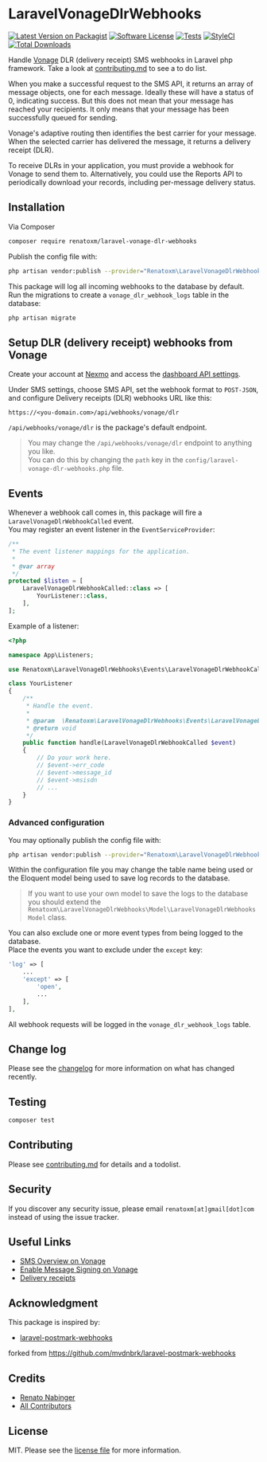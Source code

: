# LaravelVonageDlrWebhooks

[![Latest Version on Packagist][ico-version]][link-packagist]
[![Software License][ico-license]](LICENSE.md)
[![Tests][ico-tests]][link-tests]
[![StyleCI][ico-style-ci]][link-style-ci]
[![Total Downloads][ico-downloads]][link-downloads]

Handle [Vonage](https://developer.vonage.com/en/messaging/sms/guides/delivery-receipts) DLR (delivery receipt) SMS webhooks in Laravel php framework. Take a look at [contributing.md](contributing.md) to see a to do list.

When you make a successful request to the SMS API, it returns an array of message objects, one for each message. Ideally these will have a status of 0, indicating success. But this does not mean that your message has reached your recipients. It only means that your message has been successfully queued for sending.

Vonage's adaptive routing then identifies the best carrier for your message. When the selected carrier has delivered the message, it returns a delivery receipt (DLR).

To receive DLRs in your application, you must provide a webhook for Vonage to send them to. Alternatively, you could use the Reports API to periodically download your records, including per-message delivery status.

## Installation

Via Composer

```bash
composer require renatoxm/laravel-vonage-dlr-webhooks
```

Publish the config file with:

```bash
php artisan vendor:publish --provider="Renatoxm\LaravelVonageDlrWebhooks\LaravelVonageDlrWebhooksServiceProvider"
```

This package will log all incoming webhooks to the database by default.  
Run the migrations to create a `vonage_dlr_webhook_logs` table in the database:

```bash
php artisan migrate
```

## Setup DLR (delivery receipt) webhooks from Vonage

Create your account at [Nexmo](nexmo.com) and access the [dashboard API settings](https://dashboard.nexmo.com/settings).

Under SMS settings, choose SMS API, set the webhook format to `POST-JSON`, and configure Delivery receipts (DLR) webhooks URL like this:

`https://<you-domain.com>/api/webhooks/vonage/dlr`

`/api/webhooks/vonage/dlr` is the package's default endpoint.

> You may change the `/api/webhooks/vonage/dlr` endpoint to anything you like.  
> You can do this by changing the `path` key in the `config/laravel-vonage-dlr-webhooks.php` file.

## Events

Whenever a webhook call comes in, this package will fire a `LaravelVonageDlrWebhookCalled` event.  
You may register an event listener in the `EventServiceProvider`:

```php
/**
 * The event listener mappings for the application.
 *
 * @var array
 */
protected $listen = [
    LaravelVonageDlrWebhookCalled::class => [
        YourListener::class,
    ],
];
```

Example of a listener:

```php
<?php

namespace App\Listeners;

use Renatoxm\LaravelVonageDlrWebhooks\Events\LaravelVonageDlrWebhookCalled;

class YourListener
{
    /**
     * Handle the event.
     *
     * @param  \Renatoxm\LaravelVonageDlrWebhooks\Events\LaravelVonageDlrWebhookCalled  $event
     * @return void
     */
    public function handle(LaravelVonageDlrWebhookCalled $event)
    {
        // Do your work here.
        // $event->err_code
        // $event->message_id
        // $event->msisdn
        // ...
    }
}

```

### Advanced configuration

You may optionally publish the config file with:

```bash
php artisan vendor:publish --provider="Renatoxm\LaravelVonageDlrWebhooks\LaravelVonageDlrWebhooksServiceProvider" --tag="config"
```

Within the configuration file you may change the table name being used
or the Eloquent model being used to save log records to the database.

> If you want to use your own model to save the logs to the database you should extend
> the `Renatoxm\LaravelVonageDlrWebhooks\Model\LaravelVonageDlrWebhooksModel` class.

You can also exclude one or more event types from being logged to the database.  
Place the events you want to exclude under the `except` key:

```php
'log' => [
    ...
    'except' => [
        'open',
        ...
    ],
],
```

All webhook requests will be logged in the `vonage_dlr_webhook_logs` table.

## Change log

Please see the [changelog](CHANGELOG.md) for more information on what has changed recently.

## Testing

```bash
composer test
```

## Contributing

Please see [contributing.md](CONTRIBUTING.md) for details and a todolist.

## Security

If you discover any security issue, please email `renatoxm[at]gmail[dot]com` instead of using the issue tracker.

## Useful Links

- [SMS Overview on Vonage](https://developer.vonage.com/en/messaging/sms/overview)
- [Enable Message Signing on Vonage](https://developer.vonage.com/en/blog/using-message-signatures-to-ensure-secure-incoming-webhooks-dr#enable-message-signing)
- [Delivery receipts](https://developer.vonage.com/en/messaging/sms/guides/delivery-receipts?source=messaging)

## Acknowledgment

This package is inspired by:

- [laravel-postmark-webhooks](https://github.com/renatoxm/laravel-postmark-webhooks)

forked from <https://github.com/mvdnbrk/laravel-postmark-webhooks>

## Credits

- [Renato Nabinger][link-author]
- [All Contributors][link-contributors]

## License

MIT. Please see the [license file](LICENSE.md) for more information.

[ico-version]: https://img.shields.io/packagist/v/renatoxm/laravel-vonage-dlr-webhooks.svg?style=flat-square
[ico-license]: https://img.shields.io/badge/license-MIT-brightgreen.svg?style=flat-square
[ico-tests]: https://img.shields.io/github/actions/workflow/status/renatoxm/laravel-vonage-dlr-webhooks/tests.yml?branch=main
[ico-style-ci]: https://styleci.io/repos/682953332/shield?branch=main
[ico-downloads]: https://img.shields.io/packagist/dt/renatoxm/laravel-vonage-dlr-webhooks.svg?style=flat-square
[link-packagist]: https://packagist.org/packages/renatoxm/laravel-vonage-dlr-webhooks
[link-tests]: https://github.com/renatoxm/laravel-vonage-dlr-webhooks/actions/workflows/tests.yml
[link-style-ci]: https://styleci.io/repos/682953332
[link-downloads]: https://packagist.org/packages/renatoxm/laravel-vonage-dlr-webhooks
[link-author]: https://github.com/renatoxm
[link-contributors]: ../../contributors
